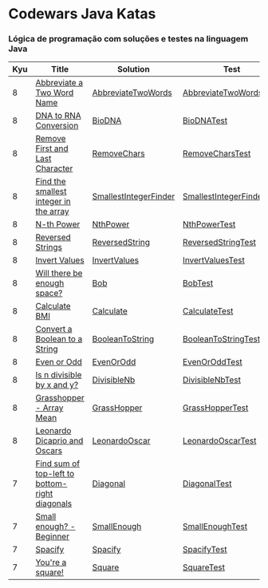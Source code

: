 # Codewars Java Katas 


### Lógica de programação com soluções e testes na linguagem Java 
| Kyu | Title                                                                                                               | Solution                                                                                                                                      | Test                                                                                                                                                  |
|-----|---------------------------------------------------------------------------------------------------------------------|-----------------------------------------------------------------------------------------------------------------------------------------------|-------------------------------------------------------------------------------------------------------------------------------------------------------|
| 8   | [Abbreviate a Two Word Name](https://www.codewars.com/kata/57eadb7ecd143f4c9c0000a3/train/java)                     | [AbbreviateTwoWords](https://github.com/CleuJunior/Codewars-Java/blob/main/src/main/java/com/br/javawars/kyu_8/AbbreviateTwoWords.java)       | [AbbreviateTwoWordsTest](https://github.com/CleuJunior/Codewars-Java/blob/main/src/test/java/com/br/javawars/kyu_8/AbbreviateTwoWordsTest.java)       |
| 8   | [DNA to RNA Conversion](https://www.codewars.com/kata/5556282156230d0e5e000089/train/java)                          | [BioDNA](https://github.com/CleuJunior/Codewars-Java/blob/main/src/main/java/com/br/javawars/kyu_8/BioDNA.java)                               | [BioDNATest](https://github.com/CleuJunior/Codewars-Java/blob/main/src/test/java/com/br/javawars/kyu_8/BioDNATest.java)                               |
| 8   | [Remove First and Last Character](https://www.codewars.com/kata/56bc28ad5bdaeb48760009b0/train/java)                | [RemoveChars](https://github.com/CleuJunior/Codewars-Java/blob/main/src/main/java/com/br/javawars/kyu_8/RemoveChars.java)                     | [RemoveCharsTest](https://github.com/CleuJunior/Codewars-Java/blob/main/src/test/java/com/br/javawars/kyu_8/RemoveCharsTest.java)                     |
| 8   | [Find the smallest integer in the array](https://www.codewars.com/kata/55a2d7ebe362935a210000b2/train/java)         | [SmallestIntegerFinder](https://github.com/CleuJunior/Codewars-Java/blob/main/src/main/java/com/br/javawars/kyu_8/SmallestIntegerFinder.java) | [SmallestIntegerFinderTest](https://github.com/CleuJunior/Codewars-Java/blob/main/src/test/java/com/br/javawars/kyu_8/SmallestIntegerFinderTest.java) |
| 8   | [N-th Power](https://www.codewars.com/kata/57d814e4950d8489720008db/train/java)                                     | [NthPower](https://github.com/CleuJunior/Codewars-Java/blob/main/src/main/java/com/br/javawars/kyu_8/NthPower.java)                           | [NthPowerTest](https://github.com/CleuJunior/Codewars-Java/blob/main/src/test/java/com/br/javawars/kyu_8/NthPowerTest.java)                           |
| 8   | [Reversed Strings](https://www.codewars.com/kata/5168bb5dfe9a00b126000018/train/java)                               | [ReversedString](https://github.com/CleuJunior/Codewars-Java/blob/main/src/main/java/com/br/javawars/kyu_8/ReversedString.java)               | [ReversedStringTest](https://github.com/CleuJunior/Codewars-Java/tree/main/src/test/java/com/br/javawars/kyu_8)                                       |
| 8   | [Invert Values](https://www.codewars.com/kata/5899dc03bc95b1bf1b0000ad/train/java)                                  | [InvertValues](https://github.com/CleuJunior/Codewars-Java/blob/main/src/main/java/com/br/javawars/kyu_8/InvertValues.java)                   | [InvertValuesTest](https://github.com/CleuJunior/Codewars-Java/blob/main/src/test/java/com/br/javawars/kyu_8/InvertValuesTest.java)                   |
| 8   | [Will there be enough space?](https://www.codewars.com/kata/5875b200d520904a04000003/train/java)                    | [Bob](https://github.com/CleuJunior/Codewars-Java/blob/main/src/main/java/com/br/javawars/kyu_8/Bob.java)                                     | [BobTest](https://github.com/CleuJunior/Codewars-Java/blob/main/src/test/java/com/br/javawars/kyu_8/BobTest.java)                                     |
| 8   | [Calculate BMI](https://www.codewars.com/kata/57a429e253ba3381850000fb/train/java)                                  | [Calculate](https://github.com/CleuJunior/Codewars-Java/blob/main/src/main/java/com/br/javawars/kyu_8/Calculate.java)                         | [CalculateTest](https://github.com/CleuJunior/Codewars-Java/blob/main/src/test/java/com/br/javawars/kyu_8/CalculateTest.java)                         |
| 8   | [Convert a Boolean to a String](https://www.codewars.com/kata/551b4501ac0447318f0009cd/train/java)                  | [BooleanToString](https://github.com/CleuJunior/Codewars-Java/blob/main/src/main/java/com/br/javawars/kyu_8/BooleanToString.java)             | [BooleanToStringTest](https://github.com/CleuJunior/Codewars-Java/blob/main/src/test/java/com/br/javawars/kyu_8/BooleanToStringTest.java)             |
| 8   | [Even or Odd](https://www.codewars.com/kata/53da3dbb4a5168369a0000fe/train/java)                                    | [EvenOrOdd](https://github.com/CleuJunior/Codewars-Java/blob/main/src/main/java/com/br/javawars/kyu_8/EvenOrOdd.java)                         | [EvenOrOddTest](https://github.com/CleuJunior/Codewars-Java/blob/main/src/test/java/com/br/javawars/kyu_8/EvenOrOddTest.java)                         |
| 8   | [Is n divisible by x and y?](https://www.codewars.com/kata/53da3dbb4a5168369a0000fe/train/java)                     | [DivisibleNb](https://github.com/CleuJunior/Codewars-Java/blob/main/src/main/java/com/br/javawars/kyu_8/DivisibleNb.java)                     | [DivisibleNbTest](https://github.com/CleuJunior/Codewars-Java/blob/main/src/test/java/com/br/javawars/kyu_8/DivisibleNbTest.java)                     |
| 8   | [Grasshopper - Array Mean](https://www.codewars.com/kata/55d277882e139d0b6000005d/train/java)                       | [GrassHopper](https://github.com/CleuJunior/Codewars-Java/blob/main/src/main/java/com/br/javawars/kyu_8/GrassHopper.java)                     | [GrassHopperTest](https://github.com/CleuJunior/Codewars-Java/blob/main/src/test/java/com/br/javawars/kyu_8/GrassHopperTest.java)                     |
| 8   | [Leonardo Dicaprio and Oscars](https://www.codewars.com/kata/56d49587df52101de70011e4/train/java)                   | [LeonardoOscar](https://github.com/CleuJunior/Codewars-Java/blob/main/src/main/java/com/br/javawars/kyu_8/LeonardoOscar.java)                 | [LeonardoOscarTest](https://github.com/CleuJunior/Codewars-Java/blob/main/src/test/java/com/br/javawars/kyu_8/LeonardoOscarTest.java)                 |
| 7   | [Find sum of top-left to bottom-right diagonals](https://www.codewars.com/kata/5545f109004975ea66000086/train/java) | [Diagonal](https://github.com/CleuJunior/Codewars-Java/blob/main/src/main/java/com/br/javawars/kyu_7/Diagonal.java)                           | [DiagonalTest](https://github.com/CleuJunior/Codewars-Java/blob/main/src/test/java/com/br/javawars/kyu_7/DiagonalTest.java)                           |
| 7   | [Small enough? - Beginner](https://www.codewars.com/kata/57cc981a58da9e302a000214/train/java)                       | [SmallEnough](https://github.com/CleuJunior/Codewars-Java/blob/main/src/main/java/com/br/javawars/kyu_7/SmallEnough.java)                     | [SmallEnoughTest](https://github.com/CleuJunior/Codewars-Java/blob/main/src/test/java/com/br/javawars/kyu_7/SmallEnoughTest.java)                     |
| 7   | [Spacify](https://www.codewars.com/kata/57f8ee485cae443c4d000127/train/java)                                        | [Spacify](https://github.com/CleuJunior/Codewars-Java/blob/main/src/main/java/com/br/javawars/kyu_7/Spacify.java)                             | [SpacifyTest](https://github.com/CleuJunior/Codewars-Java/blob/main/src/test/java/com/br/javawars/kyu_7/SpacifyTest.java)                             |
| 7   | [You're a square!](https://www.codewars.com/kata/54c27a33fb7da0db0100040e/train/java)                               | [Square](https://github.com/CleuJunior/Codewars-Java/blob/main/src/main/java/com/br/javawars/kyu_7/Square.java)                               | [SquareTest](https://github.com/CleuJunior/Codewars-Java/blob/main/src/test/java/com/br/javawars/kyu_7/SquareTest.java)                               |
